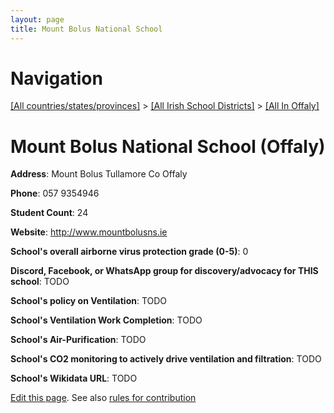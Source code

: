 ```yaml
---
layout: page
title: Mount Bolus National School
---
```

# Navigation

[[All countries/states/provinces]](../../..) > [[All Irish School Districts]](../..) > [[All In Offaly]](..)

# Mount Bolus National School (Offaly)

**Address**: Mount Bolus Tullamore Co Offaly

**Phone**: 057 9354946

**Student Count**: 24

**Website**: <http://www.mountbolusns.ie>

**School's overall airborne virus protection grade (0-5)**: 0

**Discord, Facebook, or WhatsApp group for discovery/advocacy for THIS school**: TODO

**School's policy on Ventilation**: TODO

**School's Ventilation Work Completion**: TODO

**School's Air-Purification**: TODO

**School's CO2 monitoring to actively drive ventilation and filtration**: TODO

**School's Wikidata URL**: TODO


[Edit this page](https://github.com/ventilate-schools/Ireland/edit/main/./Offaly/Mount_Bolus_National_School.md). See also [rules for contribution](../../../contribution-rules/)